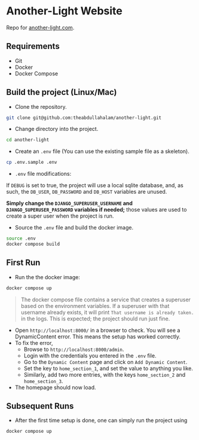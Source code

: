 # Another-Light Website
Repo for [another-light.com](https://another-light.com).

## Requirements
- Git
- Docker
- Docker Compose

## Build the project (Linux/Mac)
- Clone the repository.

```bash
git clone git@github.com:theabdullahalam/another-light.git
```

- Change directory into the project.

```bash
cd another-light
```
- Create an `.env` file (You can use the existing sample file as a skeleton).
```bash
cp .env.sample .env
```

- `.env` file modifications:

If `DEBUG` is set to true, the project will use a local sqlite database, and, as such, the `DB_USER`, `DB_PASSWORD` and `DB_HOST` variables are unused.

**Simply change the `DJANGO_SUPERUSER_USERNAME` and `DJANGO_SUPERUSER_PASSWORD` variables if needed;** those values are used to create a super user when the project is run.


- Source the `.env` file and build the docker image.
```bash
source .env
docker compose build
```

## First Run
- Run the the docker image:

```bash
docker compose up
```

> The docker compose file contains a service that creates a superuser based on the environment variables. If a superuser with that username already exists, it will print `That username is already taken.` in the logs. This is expected; the project should run just fine.

- Open `http://localhost:8000/` in a browser to check. You will see a DynamicContent error. This means the setup has worked correctly.
- To fix the error,
    - Browse to `http://localhost:8000/admin`.
    - Login with the credentials you entered in the `.env` file.
    - Go to the `Dynamic Content` page and click on `Add Dynamic Content`.
    - Set the key to `home_section_1`, and set the value to anything you like.
    - Similarly, add two more entries, with the keys `home_section_2` and `home_section_3`.
- The homepage should now load.

## Subsequent Runs
- After the first time setup is done, one can simply run the project using
```bash
docker compose up
```